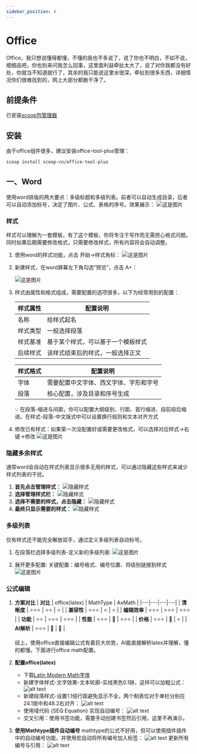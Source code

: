 ```yaml
---
sidebar_position: 4
---
```


# Office
Office，我只想说懂得都懂，不懂的我也不多说了，说了你也不明白，不如不说，细细品吧，你也别来问我怎么回事，这里面利益牵扯太大了，说了对你我都没有好处，你就当不知道就行了，其余的我只能说这里水很深，牵扯到很多东西，详细情况你们很难找到的，网上大部分都删干净了。

## 前提条件
已安装[scoop包管理器](./包管理器.md)

## 安装
由于office组件很多，建议安装office-tool-plus管理：
```sh title="PowerShell"
scoop install scoop-cn/office-tool-plus
```

## 一、Word
使用word排版的两大要点：多级标题和多级列表。前者可以自动生成目录，后者可以自动添加标号，决定了图片、公式、表格的序号。效果展示：
![这是图片](./img/效果展示.gif "多级列表")

### 样式 
样式可以理解为一套模板，有了这个模板，你将专注于写作而无需担心格式问题。同时如果后期需要修改格式，只需要修改样式，所有内容将会自动调整。
1. 使用word的样式功能，点击 开始→样式角标：
    ![这是图片](./img/样式.png "样式")

2. 新建样式，在word屏幕左下角勾选“预览”，点击 A+：

    ![这是图片](./img/新建样式.png "新建样式")

3. 样式由属性和格式组成，需要配置的选项很多，以下为经常用到的配置：

    |样式属性|配置说明|
    |---|---|
    | 名称 |  给样式起名 |
    | 样式类型 | 一般选择段落 |
    | 样式基准 |  基于某个样式，可以基于一个模板样式 |
    | 后续样式 | 该样式结束后的样式，一般选择正文 |

    |样式格式|配置说明|
    |---|---|
    | 字体 |  需要配置中文字体、西文字体、字形和字号 |
    | 段落 | 核心配置，涉及目录和序号生成 |

    💡 在段落-缩进与间距，你可以配置大纲级别、行距、首行缩进、段前段后缩进。在样式-段落-中文版式中可以设置换行规则和文本对齐方式

4. 修改已有样式：如果第一次没配置好或需要更改格式，可以选择对应样式→右键→修改
    ![这是图片](./img/修改样式.png "修改样式")

### 隐藏多余样式
通常word会自动在样式列表显示很多无用的样式，可以通过隐藏这些样式来减少样式列表的干扰。
1. **首先点击管理样式：**
![隐藏样式](./img/隐藏样式-1.png)
2. **选择管理样式栏：**
![隐藏样式](./img/隐藏样式-2.png)
3. **选择不需要的样式，点击隐藏：**
![隐藏样式](./img/隐藏样式-3.png)
4. **最终只显示需要的样式：**
![隐藏样式](./img/隐藏样式.png)
### 多级列表
仅有样式还不能完全解放双手，通过定义多级列表自动标号。
1. 在段落栏选择多级列表-定义新的多级列表:
    ![这是图片](./img/多级列表.png "修改样式")

2. 展开更多配置:
    关键配置：编号格式、编号位置、将级别链接到样式
    ![这是图片](./img/多级列表配置.png "修改样式")

### 公式编辑
1. **方案对比**
    | **对比** | office(latex)  | MathType | AxMath  |
    |---|---|---|---|
    | **清晰度** | ⭐⭐⭐ |  ⭐⭐ |  ⭐ |
    | **兼容性** | ⭐⭐⭐ |  ⭐ |  ⭐ |
    | **编辑效率** | ⭐⭐⭐ |  ⭐⭐⭐ |  ⭐⭐⭐ |
    | **功能** | ⭐⭐ |  ⭐⭐⭐ |  ⭐⭐⭐ |
    | **性能** | ⭐⭐⭐ |  🥵 |  ⭐⭐⭐ |
    | **价格** | ⭐⭐⭐ |  🥵 |  ⭐ |
    | **AI解析** | ⭐⭐⭐ |  🥵 |  🥵 |
    
    综上，使用office直接编辑公式有着巨大优势，AI能直接解析latex并理解，懂的都懂。下面进行office math配置。
2. **配置office(latex)**
    - 下载[Latin Modern Math字体](https://www.gust.org.pl/projects/e-foundry/lm-math/download)
    - 新建字体样式-文字效果-文本轮廓-实线黑色0.1磅，这样可以加粗公式：
    ![alt text](./img/公式.png)
    - 新建段落样式-设置1.1倍行距避免显示不全，两个制表位对于单栏分别在24.1居中和48.2右对齐：
    ![alt text](./img/公式-1.png)
    - 使用域代码 {SEQ Equation} 实现自动编号：
    ![alt text](./img/公式.gif)
    - 交叉引用：使用书签功能，需要手动创建书签然后引用，这里不再演示。

3. **使用Mathtype插件自动编号**
mathtype的公式不好用，但可以使用插件插件中的自动编号功能，并使用宏自动将所有编号加入标签：
![alt text](./img/公式-2.png)
更新所有编号与引用：
![alt text](./img/公式-3.png)
<!-- ![alt text](image.png) -->
